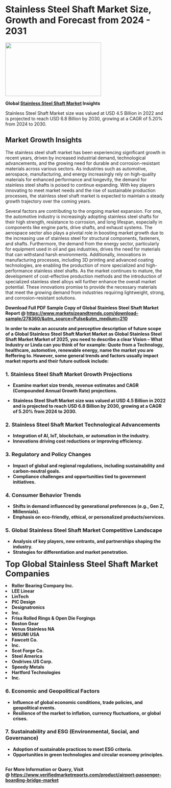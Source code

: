 <H1>Stainless Steel Shaft Market Size, Growth and Forecast from 2024 - 2031</H1><img class="aligncenter size-medium wp-image-584254" src="https://thirdeyenews.in/wp-content/uploads/2024/09/Global-Market-Research-300x168.jpeg" alt="" width="300" height="168" /><p><strong>Global&nbsp;<a href="https://www.marketsizeandtrends.com/download-sample/278360/&amp;utm_source=Pulse&amp;utm_medium=210">Stainless Steel Shaft Market</a> Insights</strong></p><p>Stainless Steel Shaft Market size was valued at USD 4.5 Billion in 2022 and is projected to reach USD 6.8 Billion by 2030, growing at a CAGR of 5.20% from 2024 to 2030.</p><p><h2>Market Growth Insights</h2> <p>The stainless steel shaft market has been experiencing significant growth in recent years, driven by increased industrial demand, technological advancements, and the growing need for durable and corrosion-resistant materials across various sectors. As industries such as automotive, aerospace, manufacturing, and energy increasingly rely on high-quality materials for enhanced performance and longevity, the demand for stainless steel shafts is poised to continue expanding. With key players innovating to meet market needs and the rise of sustainable production processes, the stainless steel shaft market is expected to maintain a steady growth trajectory over the coming years.</p> <p><strong></strong></p> <p>Several factors are contributing to the ongoing market expansion. For one, the automotive industry is increasingly adopting stainless steel shafts for their high strength, resistance to corrosion, and long lifespan, especially in components like engine parts, drive shafts, and exhaust systems. The aerospace sector also plays a pivotal role in boosting market growth due to the increasing use of stainless steel for structural components, fasteners, and shafts. Furthermore, the demand from the energy sector, particularly for equipment used in oil and gas industries, drives the need for materials that can withstand harsh environments. Additionally, innovations in manufacturing processes, including 3D printing and advanced coating technologies, are enabling the production of more specialized and high-performance stainless steel shafts. As the market continues to mature, the development of cost-effective production methods and the introduction of specialized stainless steel alloys will further enhance the overall market potential. These innovations promise to provide the necessary materials that meet the growing demand from industries requiring lightweight, strong, and corrosion-resistant solutions. <p><strong></p><p><span class=""><strong>Download Full PDF Sample Copy of Global Stainless Steel Shaft Market Report</strong> @ <a href="https://www.marketsizeandtrends.com/download-sample/278360/&amp;utm_source=Pulse&amp;utm_medium=210" target="_blank">https://www.marketsizeandtrends.com/download-sample/278360/&amp;utm_source=Pulse&amp;utm_medium=210</a></span></p><p>In order to make an accurate and perceptive description of future scope of a Global&nbsp;Stainless Steel Shaft Market Market as Global&nbsp;Stainless Steel Shaft Market Market of 2025, you need to describe a clear Vision &ndash; What Industry or Linda can you think of for example: Quote from a Technology, healthcare, automotive, renewable energy, name the market you are Reffering to. However, some general trends and factors usually impact market reports and their future outlook include:</p><h3>1.&nbsp;<strong>Stainless Steel Shaft Market Growth Projections</strong></h3><ul><li>Examine market size trends, revenue estimates and CAGR (Compounded Annual Growth Rate) projections.</li><li><p>Stainless Steel Shaft Market size was valued at USD 4.5 Billion in 2022 and is projected to reach USD 6.8 Billion by 2030, growing at a CAGR of 5.20% from 2024 to 2030.</p></li></ul><h3>2.&nbsp;<strong>Stainless Steel Shaft Market Technological Advancements</strong></h3><ul><li>Integration of AI, IoT, blockchain, or automation in the industry.</li><li>Innovations driving cost reductions or improving efficiency.</li></ul><h3>3.&nbsp;<strong>Regulatory and Policy Changes</strong></h3><ul><li>Impact of global and regional regulations, including sustainability and carbon-neutral goals.</li><li>Compliance challenges and opportunities tied to government initiatives.</li></ul><h3>4.&nbsp;<strong>Consumer Behavior Trends</strong></h3><ul><li>Shifts in demand influenced by generational preferences (e.g., Gen Z, Millennials).</li><li>Emphasis on eco-friendly, ethical, or personalized products/services.</li></ul><h3>5.&nbsp;<strong>Global Stainless Steel Shaft Market Competitive Landscape</strong></h3><ul><li>Analysis of key players, new entrants, and partnerships shaping the industry.</li><li>Strategies for differentiation and market penetration.</li></ul><p data-pm-slice="1 1 []"><span style="color: inherit; font-family: inherit; font-size: 25px;">Top Global Stainless Steel Shaft Market Companies</span></p><div class="" data-test-id=""><p><li>Roller Bearing Company Inc.</li><li> LEE Linear</li><li> LinTech</li><li> PIC Design</li><li> Designatronics</li><li> Inc.</li><li> Frisa Rolled Rings & Open Die Forgings</li><li> Boston Gear</li><li> Venus Stainless NA</li><li> MISUMI USA</li><li> Fawcett Co.</li><li> Inc.</li><li> Scot Forge Co.</li><li> Steel America</li><li> Ondrives.US Corp.</li><li> Speedy Metals</li><li> Hartford Technologies</li><li> Inc.</li></p></div><h3>6.&nbsp;<strong>Economic and Geopolitical Factors</strong></h3><ul><li>Influence of global economic conditions, trade policies, and geopolitical events.</li><li>Resilience of the market to inflation, currency fluctuations, or global crises.</li></ul><h3>7.&nbsp;<strong>Sustainability and ESG (Environmental, Social, and Governance)</strong></h3><ul><li>Adoption of sustainable practices to meet ESG criteria.</li><li>Opportunities in green technologies and circular economy principles.</li></ul><h2><strong style="font-size: 14px;">For More Information or Query, Visit @&nbsp;</strong><a style="background-color: #ffffff; font-size: 14px;" href="https://www.marketsizeandtrends.com/report/stainless-steel-shaft-market/" target="_blank">https://www.verifiedmarketreports.com/product/airport-passenger-boarding-bridge-market</a></h2>
